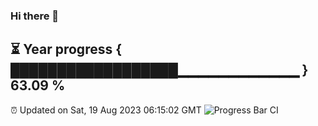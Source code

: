 ### Hi there 👋
⏳ Year progress { ██████████████████▁▁▁▁▁▁▁▁▁▁▁▁ } 63.09 %
---
⏰ Updated on Sat, 19 Aug 2023 06:15:02 GMT
![Progress Bar CI](https://github.com/liununu/liununu/workflows/Progress%20Bar%20CI/badge.svg)
